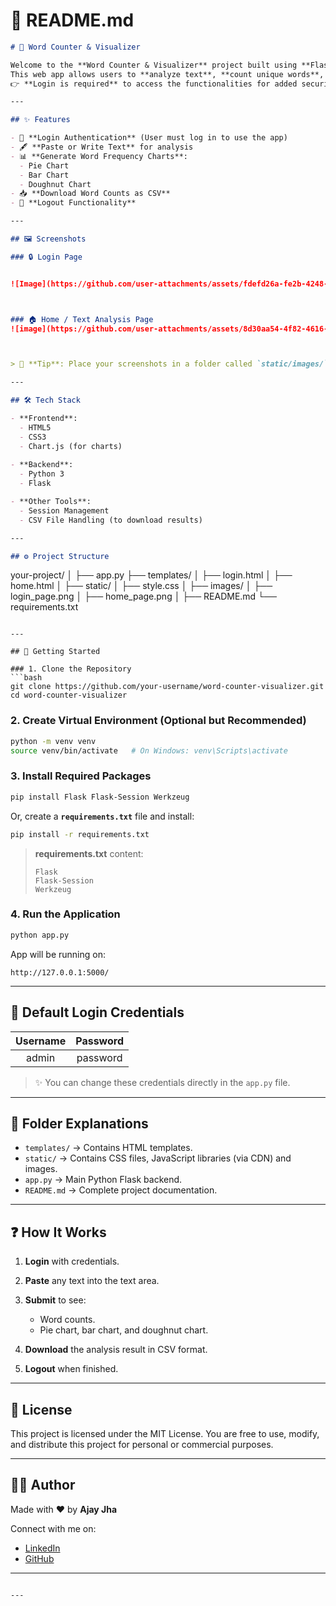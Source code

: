

# 📄 README.md

```markdown
# 🎯 Word Counter & Visualizer

Welcome to the **Word Counter & Visualizer** project built using **Flask**! 🚀  
This web app allows users to **analyze text**, **count unique words**, and **visualize** word frequencies through beautiful **Pie, Bar, and Doughnut charts**.  
👉 **Login is required** to access the functionalities for added security.

---

## ✨ Features

- 🔐 **Login Authentication** (User must log in to use the app)
- 🖋️ **Paste or Write Text** for analysis
- 📊 **Generate Word Frequency Charts**:
  - Pie Chart
  - Bar Chart
  - Doughnut Chart
- 📥 **Download Word Counts as CSV**
- 🔄 **Logout Functionality**

---

## 🖼️ Screenshots

### 🔒 Login Page


![Image](https://github.com/user-attachments/assets/fdefd26a-fe2b-4248-93f6-808c10771954)



### 🏠 Home / Text Analysis Page
![image](https://github.com/user-attachments/assets/8d30aa54-4f82-4616-a468-509152c4605b)



> 📢 **Tip**: Place your screenshots in a folder called `static/images/` in your project directory.

---

## 🛠️ Tech Stack

- **Frontend**:  
  - HTML5
  - CSS3
  - Chart.js (for charts)
  
- **Backend**:  
  - Python 3
  - Flask

- **Other Tools**:  
  - Session Management
  - CSV File Handling (to download results)

---

## ⚙️ Project Structure

```

your-project/
│
├── app.py
├── templates/
│   ├── login.html
│   ├── home.html
│
├── static/
│   ├── style.css
│   ├── images/
│       ├── login\_page.png
│       ├── home\_page.png
│
├── README.md
└── requirements.txt

````

---

## 🚀 Getting Started

### 1. Clone the Repository
```bash
git clone https://github.com/your-username/word-counter-visualizer.git
cd word-counter-visualizer
````

### 2. Create Virtual Environment (Optional but Recommended)

```bash
python -m venv venv
source venv/bin/activate   # On Windows: venv\Scripts\activate
```

### 3. Install Required Packages

```bash
pip install Flask Flask-Session Werkzeug
```

Or, create a **`requirements.txt`** file and install:

```bash
pip install -r requirements.txt
```

> **requirements.txt** content:
>
> ```
> Flask
> Flask-Session
> Werkzeug
> ```

### 4. Run the Application

```bash
python app.py
```

App will be running on:

```
http://127.0.0.1:5000/
```

---

## 🔑 Default Login Credentials

| Username | Password |
| :------: | :------: |
|   admin  | password |

> ✨ You can change these credentials directly in the `app.py` file.

---

## 📂 Folder Explanations

* `templates/` → Contains HTML templates.
* `static/` → Contains CSS files, JavaScript libraries (via CDN) and images.
* `app.py` → Main Python Flask backend.
* `README.md` → Complete project documentation.

---

## ❓ How It Works

1. **Login** with credentials.
2. **Paste** any text into the text area.
3. **Submit** to see:

   * Word counts.
   * Pie chart, bar chart, and doughnut chart.
4. **Download** the analysis result in CSV format.
5. **Logout** when finished.

---

## 📝 License

This project is licensed under the MIT License.
You are free to use, modify, and distribute this project for personal or commercial purposes.

---

## 🙋‍♂️ Author

Made with ❤️ by **Ajay Jha**

Connect with me on:


* [LinkedIn](https://www.linkedin.com/in/ajay-kumar-jha-30b612261/)
* [GitHub](https://github.com/Ajaygenuinedoubt)

---

```

---


